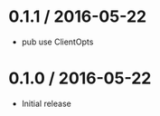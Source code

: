 
0.1.1 / 2016-05-22
==================

  * pub use ClientOpts

0.1.0 / 2016-05-22
==================

  * Initial release
